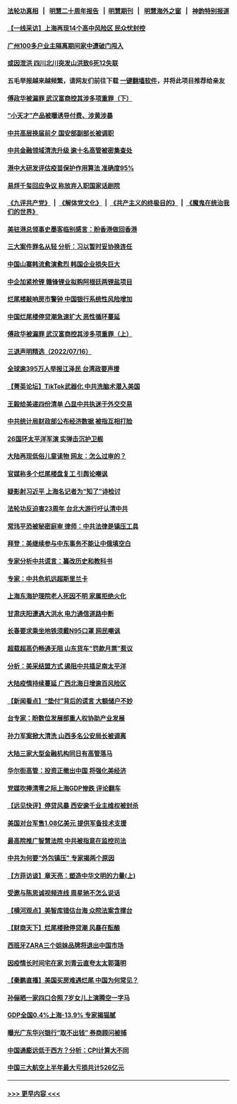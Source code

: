 #### [法轮功真相](https://github.com/gfw-breaker/truth/blob/master/README.md?t=0) &nbsp;&nbsp;|&nbsp;&nbsp; [明慧二十周年报告](https://github.com/gfw-breaker/mh-reports/blob/master/README.md?t=0) &nbsp;&nbsp;|&nbsp;&nbsp;[明慧期刊](https://github.com/gfw-breaker/mh-qikan) &nbsp;&nbsp;|&nbsp;&nbsp; [明慧海外之窗](https://github.com/gfw-breaker/mh-news/blob/master/README.md?t=0) &nbsp;&nbsp;|&nbsp;&nbsp; [神韵特别报道](https://github.com/gfw-breaker/mh-news/blob/master/shenyun.md?t=0)
#### [【一线采访】上海再现14个高中风险区 民众忧封控](../pages/nsc413/n13782770.md?t=07172001) 
#### [广州100多户业主隔离期间家中遭破门闯入](../pages/nsc413/n13782812.md?t=07172001) 
#### [或因泄洪 四川北川突发山洪致6死12失联](../pages/nsc413/n13782810.md?t=07172001) 
#### 五毛举报越来越频繁，请网友们前往下载 [一键翻墙软件](https://github.com/gfw-breaker/ssr-accounts)，并将此项目推荐给亲友
#### [傅政华被漏罪 武汉富商控其涉多项重罪（下）](../pages/nsc413/n13782749.md?t=07172001) 
#### [“小天才”产品被曝诱导付费、涉黄涉暴](../pages/nsc413/n13782629.md?t=07172001) 
#### [中共高层换届前夕 国安部副部长被调职](../pages/nsc413/n13782702.md?t=07172001) 
#### [中共金融领域清洗升级 逾十名高管被密集查处](../pages/nsc413/n13782694.md?t=07172001) 
#### [港中大研发评估疫苗保护作用算法 准确度95%](../pages/nsc413/n13782688.md?t=07172001) 
#### [易烊千玺回应争议 称放弃入职国家话剧院](../pages/nsc413/n13782646.md?t=07172001) 
#### [《九评共产党》](https://github.com/begood0513/9ping.md/blob/master/README.md) &nbsp;|&nbsp; [《解体党文化》](../../../../jtdwh.md/blob/master/README.md)  &nbsp;|&nbsp; [《共产主义的终极目的》](../../../../gczydzjmd.md/blob/master/README.md) &nbsp;|&nbsp; [《魔鬼在统治我们的世界》](../../../../mgztzwmdsj.md/blob/master/README.md) 
#### [美驻港总领事史墨客临别感言：盼香港做回香港](../pages/nsc413/n13782585.md?t=07172001) 
#### [三大案件罪名从轻 分析：习以暂时妥协换连任](../pages/nsc413/n13782582.md?t=07172001) 
#### [中国山寨韩流愈演愈烈 韩国企业损失巨大](../pages/nsc413/n13782577.md?t=07172001) 
#### [中企加紧抢锂 赣锋锂业拟购阿根廷两锂盐项目](../pages/nsc413/n13782559.md?t=07172001) 
#### [烂尾楼敲响房市警钟 中国银行系统性风险增加](../pages/nsc413/n13782562.md?t=07172001) 
#### [中国烂尾楼停贷潮急速扩大 恶性循环蔓延](../pages/nsc413/n13782482.md?t=07172001) 
#### [傅政华被漏罪 武汉富商控其涉多项重罪（上）](../pages/nsc413/n13782522.md?t=07172001) 
#### [三退声明精选（2022/07/16）](../pages/nsc413/n13782492.md?t=07172001) 
#### [全球逾395万人举报江泽民 台湾政要声援](../pages/nsc413/n13782176.md?t=07172001) 
#### [【菁英论坛】TikTok武器化 中共洗脑术潜入美国](../pages/nsc413/n13782413.md?t=07172001) 
#### [王毅给美递四份清单 凸显中共执迷于外交交易](../pages/nsc413/n13782364.md?t=07172001) 
#### [中共统计局财政部公布经济数据 被指互相打脸](../pages/nsc413/n13782422.md?t=07172001) 
#### [26国环太平洋军演 实弹击沉护卫舰](../pages/nsc413/n13782416.md?t=07172001) 
#### [大陆再现低俗儿童读物 网友：怎么过审的？](../pages/nsc413/n13782406.md?t=07172001) 
#### [官媒称多个烂尾楼盘复工 引舆论嘲讽](../pages/nsc413/n13782365.md?t=07172001) 
#### [疑影射习近平 上海名记者为“知了”诗检讨](../pages/nsc413/n13782351.md?t=07172001) 
#### [法轮功反迫害23周年 台北大游行吁认清中共](../pages/nsc413/n13782189.md?t=07172001) 
#### [常玮平恐被秘密庭审 律师：中共法律是镇压工具](../pages/nsc413/n13782253.md?t=07172001) 
#### [拜登：美继续参与中东事务不能让中俄填空白](../pages/nsc413/n13782254.md?t=07172001) 
#### [专家分析中共谎言：纂改历史和教科书](../pages/nsc413/n13781542.md?t=07172001) 
#### [专家：中共危机远超斯里兰卡](../pages/nsc413/n13782248.md?t=07172001) 
#### [上海东海护理院老人死因不明 家属拒绝火化](../pages/nsc413/n13782090.md?t=07172001) 
#### [甘肃庆阳遭遇大洪水 电力通信道路中断](../pages/nsc413/n13782008.md?t=07172001) 
#### [长春要求乘坐地铁须戴N95口罩 网民嘲讽](../pages/nsc413/n13782184.md?t=07172001) 
#### [超载超高仍畅通无阻 山东货车“罚款月票”惹议](../pages/nsc413/n13782107.md?t=07172001) 
#### [分析：美采结盟方式 遏阻中共插足南太平洋](../pages/nsc413/n13782119.md?t=07172001) 
#### [大陆疫情持续蔓延 广西北海日增逾百风险区](../pages/nsc413/n13782153.md?t=07172001) 
#### [【新闻看点】“垫付”背后的谎言 大额储户不妙](../pages/nsc413/n13781917.md?t=07172001) 
#### [台专家：盼数位发展部重人权协助产业发展](../pages/nsc413/n13782083.md?t=07172001) 
#### [孙力军案掀大清洗 山西多名公安局长被调离](../pages/nsc413/n13782104.md?t=07172001) 
#### [大陆三家大型金融机构同日有高管落马](../pages/nsc413/n13782014.md?t=07172001) 
#### [华尔街高管：投资正撤出中国 将强化美经济](../pages/nsc413/n13782023.md?t=07172001) 
#### [党媒吹捧清零之际上海GDP惨跌 评论翻车](../pages/nsc413/n13781988.md?t=07172001) 
#### [【远见快评】停贷风暴 西安逾千业主维权被封杀](../pages/nsc413/n13781905.md?t=07172001) 
#### [美国对台军售1.08亿美元 提供军备技术支援](../pages/nsc413/n13781956.md?t=07172001) 
#### [最高院推广智慧法院 中共被指意在监控司法](../pages/nsc413/n13781949.md?t=07172001) 
#### [中共为何要“外包镇压” 专家揭两个原因](../pages/nsc413/n13781906.md?t=07172001) 
#### [【方菲访谈】章天亮：塑造中华文明的力量(上)](../pages/nsc413/n13781683.md?t=07172001) 
#### [受邀与陈思诚视频连线 周星驰不怎么说话](../pages/nsc413/n13781904.md?t=07172001) 
#### [【横河观点】美智库错估台海 众院法案含撑台](../pages/nsc413/n13781902.md?t=07172001) 
#### [【财商天下】烂尾楼掀停贷潮 风暴在酝酿](../pages/nsc413/n13781801.md?t=07172001) 
#### [西班牙ZARA三个姐妹品牌将退出中国市场](../pages/nsc413/n13781896.md?t=07172001) 
#### [因疫情长时间宅在家 刘青云直夸太太郭蔼明](../pages/nsc413/n13781880.md?t=07172001) 
#### [【秦鹏直播】美国买房难遇烂尾 中国为何常见？](../pages/nsc413/n13781552.md?t=07172001) 
#### [孙俪晒一家四口合照 7岁女儿上演腾空一字马](../pages/nsc413/n13781856.md?t=07172001) 
#### [GDP全国0.4%上海-13.9% 专家揭猫腻](../pages/nsc413/n13781772.md?t=07172001) 
#### [曝光广东华兴银行“取不出钱” 券商顾问被捕](../pages/nsc413/n13781855.md?t=07172001) 
#### [中国通膨远低于西方？分析：CPI计算大不同](../pages/nsc413/n13781786.md?t=07172001) 
#### [中国三大航空上半年最大亏损共计526亿元](../pages/nsc413/n13781877.md?t=07172001) 

----
#### [ >>> 更早内容 <<< ](../indexes/nsc413-earlier.md)
